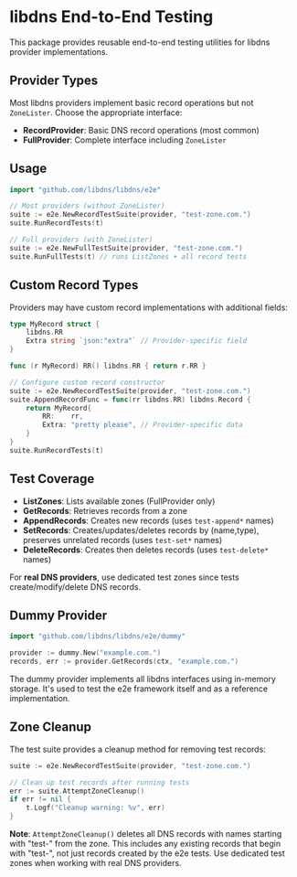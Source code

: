# libdns End-to-End Testing

This package provides reusable end-to-end testing utilities for libdns provider implementations.

## Provider Types

Most libdns providers implement basic record operations but not `ZoneLister`. Choose the appropriate interface:

- **RecordProvider**: Basic DNS record operations (most common)
- **FullProvider**: Complete interface including `ZoneLister`

## Usage

```go
import "github.com/libdns/libdns/e2e"

// Most providers (without ZoneLister)
suite := e2e.NewRecordTestSuite(provider, "test-zone.com.")
suite.RunRecordTests(t)

// Full providers (with ZoneLister)
suite := e2e.NewFullTestSuite(provider, "test-zone.com.")
suite.RunFullTests(t) // runs ListZones + all record tests
```

## Custom Record Types

Providers may have custom record implementations with additional fields:

```go
type MyRecord struct {
    libdns.RR
    Extra string `json:"extra"` // Provider-specific field
}

func (r MyRecord) RR() libdns.RR { return r.RR }

// Configure custom record constructor
suite := e2e.NewRecordTestSuite(provider, "test-zone.com.")
suite.AppendRecordFunc = func(rr libdns.RR) libdns.Record {
    return MyRecord{
        RR:    rr,
        Extra: "pretty please", // Provider-specific data
    }
}
suite.RunRecordTests(t)
```

## Test Coverage

- **ListZones**: Lists available zones (FullProvider only)
- **GetRecords**: Retrieves records from a zone  
- **AppendRecords**: Creates new records (uses `test-append*` names)
- **SetRecords**: Creates/updates/deletes records by (name,type), preserves unrelated records (uses `test-set*` names)
- **DeleteRecords**: Creates then deletes records (uses `test-delete*` names) 

For **real DNS providers**, use dedicated test zones since tests create/modify/delete DNS records.

## Dummy Provider

```go
import "github.com/libdns/libdns/e2e/dummy"

provider := dummy.New("example.com.")  
records, err := provider.GetRecords(ctx, "example.com.")
```

The dummy provider implements all libdns interfaces using in-memory storage. It's used to test the e2e framework itself and as a reference implementation.

## Zone Cleanup

The test suite provides a cleanup method for removing test records:

```go
suite := e2e.NewRecordTestSuite(provider, "test-zone.com.")

// Clean up test records after running tests
err := suite.AttemptZoneCleanup()
if err != nil {
    t.Logf("Cleanup warning: %v", err)
}
```

**Note**: `AttemptZoneCleanup()` deletes all DNS records with names starting with "test-" from the zone. This includes any existing records that begin with "test-", not just records created by the e2e tests. Use dedicated test zones when working with real DNS providers.